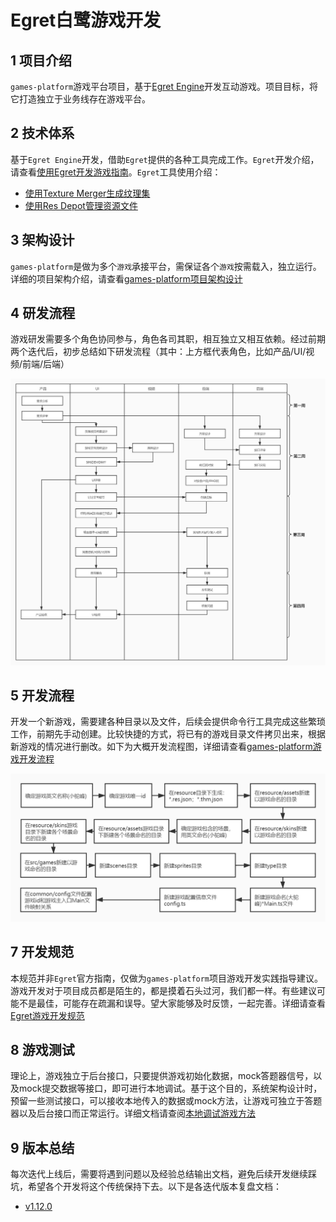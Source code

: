 # Egret白鹭游戏开发

## 1 项目介绍

`games-platform`游戏平台项目，基于[Egret Engine](https://www.egret.com/)开发互动游戏。项目目标，将它打造独立于业务线存在游戏平台。

## 2 技术体系

基于`Egret Engine`开发，借助`Egret`提供的各种工具完成工作。`Egret`开发介绍，请查看[使用Egret开发游戏指南](./guide/develop_game_by_egret.md)。`Egret`工具使用介绍：

- [使用Texture Merger生成纹理集](./guide/generate_sprite_sheet_guide.md)
- [使用Res Depot管理资源文件](./guide/manage_resource_by_res_depot.md)

## 3 架构设计

`games-platform`是做为多个`游戏`承接平台，需保证各个`游戏`按需载入，独立运行。详细的项目架构介绍，请查看[games-platform项目架构设计](./project_architecture.md)

## 4 研发流程

游戏研发需要多个角色协同参与，角色各司其职，相互独立又相互依赖。经过前期两个迭代后，初步总结如下研发流程（其中：上方框代表角色，比如产品/UI/视频/前端/后端）

![游戏研发流程](./images/develop_game_process.jpg)

## 5 开发流程

开发一个新游戏，需要建各种目录以及文件，后续会提供命令行工具完成这些繁琐工作，前期先手动创建。比较快捷的方式，将已有的游戏目录文件拷贝出来，根据新游戏的情况进行删改。如下为大概开发流程图，详细请查看[games-platform游戏开发流程](./develop_game_step.md)

![开发流程](./images/develop_game_step.jpg)

## 7 开发规范

本规范并非`Egret`官方指南，仅做为`games-platform`项目游戏开发实践指导建议。游戏开发对于项目成员都是陌生的，都是摸着石头过河，我们都一样。有些建议可能不是最佳，可能存在疏漏和误导。望大家能够及时反馈，一起完善。详细请查看[Egret游戏开发规范](./develop_game_by_egret_standard.md)

## 8 游戏测试

理论上，游戏独立于后台接口，只要提供游戏初始化数据，mock答题器信号，以及mock提交数据等接口，即可进行本地调试。基于这个目的，系统架构设计时，预留一些测试接口，可以接收本地传入的数据或mock方法，让游戏可独立于答题器以及后台接口而正常运行。详细文档请查阅[本地调试游戏方法](./guide/local_debug_game_guide.md)
## 9 版本总结

每次迭代上线后，需要将遇到问题以及经验总结输出文档，避免后续开发继续踩坑，希望各个开发将这个传统保持下去。以下是各迭代版本复盘文档：

- [v1.12.0](./project_post_mortem/v1.12.0.md)

